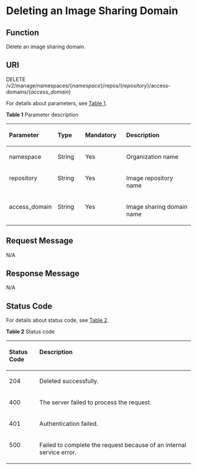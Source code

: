# Deleting an Image Sharing Domain<a name="EN-US_TOPIC_0198655159"></a>

## Function<a name="se03aae4436e64394a95dc13b6f233898"></a>

Delete an image sharing domain.

## URI<a name="s476df674307e4b04b9545f9575dde042"></a>

DELETE /v2/manage/namespaces/\{_namespace_\}/repos/\{_repository_\}/access-domains/\{_access\_domain_\}

For details about parameters, see  [Table 1](#table11843162810214).

**Table  1**  Parameter description

<a name="table11843162810214"></a>
<table><thead align="left"><tr id="row20843172818213"><th class="cellrowborder" valign="top" width="17.61%" id="mcps1.2.5.1.1"><p id="p3843528621"><a name="p3843528621"></a><a name="p3843528621"></a>Parameter</p>
</th>
<th class="cellrowborder" valign="top" width="16.13%" id="mcps1.2.5.1.2"><p id="p15022419437"><a name="p15022419437"></a><a name="p15022419437"></a>Type</p>
</th>
<th class="cellrowborder" valign="top" width="23.27%" id="mcps1.2.5.1.3"><p id="p1450315424313"><a name="p1450315424313"></a><a name="p1450315424313"></a>Mandatory</p>
</th>
<th class="cellrowborder" valign="top" width="42.99%" id="mcps1.2.5.1.4"><p id="p1584342811211"><a name="p1584342811211"></a><a name="p1584342811211"></a>Description</p>
</th>
</tr>
</thead>
<tbody><tr id="row1084316281925"><td class="cellrowborder" valign="top" width="17.61%" headers="mcps1.2.5.1.1 "><p id="p6843228526"><a name="p6843228526"></a><a name="p6843228526"></a>namespace</p>
</td>
<td class="cellrowborder" valign="top" width="16.13%" headers="mcps1.2.5.1.2 "><p id="p1588511134719"><a name="p1588511134719"></a><a name="p1588511134719"></a>String</p>
</td>
<td class="cellrowborder" valign="top" width="23.27%" headers="mcps1.2.5.1.3 "><p id="p39019111471"><a name="p39019111471"></a><a name="p39019111471"></a>Yes</p>
</td>
<td class="cellrowborder" valign="top" width="42.99%" headers="mcps1.2.5.1.4 "><p id="p85037015469"><a name="p85037015469"></a><a name="p85037015469"></a>Organization name</p>
</td>
</tr>
<tr id="row1319321944420"><td class="cellrowborder" valign="top" width="17.61%" headers="mcps1.2.5.1.1 "><p id="p919315194441"><a name="p919315194441"></a><a name="p919315194441"></a>repository</p>
</td>
<td class="cellrowborder" valign="top" width="16.13%" headers="mcps1.2.5.1.2 "><p id="p26577123471"><a name="p26577123471"></a><a name="p26577123471"></a>String</p>
</td>
<td class="cellrowborder" valign="top" width="23.27%" headers="mcps1.2.5.1.3 "><p id="p20658112104717"><a name="p20658112104717"></a><a name="p20658112104717"></a>Yes</p>
</td>
<td class="cellrowborder" valign="top" width="42.99%" headers="mcps1.2.5.1.4 "><p id="p13193201924411"><a name="p13193201924411"></a><a name="p13193201924411"></a>Image repository name</p>
</td>
</tr>
<tr id="row169349264113"><td class="cellrowborder" valign="top" width="17.61%" headers="mcps1.2.5.1.1 "><p id="p11934726191114"><a name="p11934726191114"></a><a name="p11934726191114"></a>access_domain</p>
</td>
<td class="cellrowborder" valign="top" width="16.13%" headers="mcps1.2.5.1.2 "><p id="p192815146472"><a name="p192815146472"></a><a name="p192815146472"></a>String</p>
</td>
<td class="cellrowborder" valign="top" width="23.27%" headers="mcps1.2.5.1.3 "><p id="p1728241420476"><a name="p1728241420476"></a><a name="p1728241420476"></a>Yes</p>
</td>
<td class="cellrowborder" valign="top" width="42.99%" headers="mcps1.2.5.1.4 "><p id="p17934626131118"><a name="p17934626131118"></a><a name="p17934626131118"></a>Image sharing domain name</p>
</td>
</tr>
</tbody>
</table>

## Request Message<a name="s8246d3afdd6f44dc817ce0c3f2ac7d53"></a>

N/A

## Response Message<a name="sab9be5ce850743859bb238e072f8d1f2"></a>

N/A

## Status Code<a name="s336c1dbc7af446a1b3cc077ea3f82fc9"></a>

For details about status code, see  [Table 2](#t33d02fa79e8443868a71c99f411610a5).

**Table  2**  Status code

<a name="t33d02fa79e8443868a71c99f411610a5"></a>
<table><thead align="left"><tr id="r9eb80d64e8f34d0db940daa95fc929dd"><th class="cellrowborder" valign="top" width="16.439999999999998%" id="mcps1.2.3.1.1"><p id="a7e51ed73a71e4dc29d0dd4aae3016632"><a name="a7e51ed73a71e4dc29d0dd4aae3016632"></a><a name="a7e51ed73a71e4dc29d0dd4aae3016632"></a>Status Code</p>
</th>
<th class="cellrowborder" valign="top" width="83.56%" id="mcps1.2.3.1.2"><p id="aa802d02e21c944f1863435a0d11c7ec1"><a name="aa802d02e21c944f1863435a0d11c7ec1"></a><a name="aa802d02e21c944f1863435a0d11c7ec1"></a>Description</p>
</th>
</tr>
</thead>
<tbody><tr id="r1cc0192c651444db882dde750b14be23"><td class="cellrowborder" valign="top" width="16.439999999999998%" headers="mcps1.2.3.1.1 "><p id="a6a3639a3cb154e17b95c5076c8036471"><a name="a6a3639a3cb154e17b95c5076c8036471"></a><a name="a6a3639a3cb154e17b95c5076c8036471"></a>204</p>
</td>
<td class="cellrowborder" valign="top" width="83.56%" headers="mcps1.2.3.1.2 "><p id="p14504142233912"><a name="p14504142233912"></a><a name="p14504142233912"></a>Deleted successfully.</p>
</td>
</tr>
<tr id="r0bd68000afe546dd9c7a8d3a05991a04"><td class="cellrowborder" valign="top" width="16.439999999999998%" headers="mcps1.2.3.1.1 "><p id="ad46ccdc6b7e04df3b6b5679f7606f434"><a name="ad46ccdc6b7e04df3b6b5679f7606f434"></a><a name="ad46ccdc6b7e04df3b6b5679f7606f434"></a>400</p>
</td>
<td class="cellrowborder" valign="top" width="83.56%" headers="mcps1.2.3.1.2 "><p id="a1f2e8d58145d461781428d28f07a5351"><a name="a1f2e8d58145d461781428d28f07a5351"></a><a name="a1f2e8d58145d461781428d28f07a5351"></a>The server failed to process the request.</p>
</td>
</tr>
<tr id="row059261364320"><td class="cellrowborder" valign="top" width="16.439999999999998%" headers="mcps1.2.3.1.1 "><p id="p059261310438"><a name="p059261310438"></a><a name="p059261310438"></a>401</p>
</td>
<td class="cellrowborder" valign="top" width="83.56%" headers="mcps1.2.3.1.2 "><p id="p759261314433"><a name="p759261314433"></a><a name="p759261314433"></a>Authentication failed.</p>
</td>
</tr>
<tr id="r19bdef782c164c93917f897241e521f8"><td class="cellrowborder" valign="top" width="16.439999999999998%" headers="mcps1.2.3.1.1 "><p id="a7da68e311c0f4267bacf3cbdb71d1ead"><a name="a7da68e311c0f4267bacf3cbdb71d1ead"></a><a name="a7da68e311c0f4267bacf3cbdb71d1ead"></a>500</p>
</td>
<td class="cellrowborder" valign="top" width="83.56%" headers="mcps1.2.3.1.2 "><p id="aa6fd12cedd8841e29eeeca27c1bdea1a"><a name="aa6fd12cedd8841e29eeeca27c1bdea1a"></a><a name="aa6fd12cedd8841e29eeeca27c1bdea1a"></a>Failed to complete the request because of an internal service error.</p>
</td>
</tr>
</tbody>
</table>

